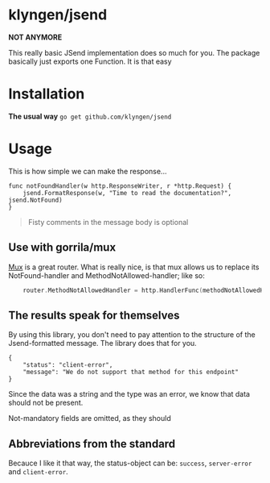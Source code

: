 # klyngen/jsend



**NOT ANYMORE**

This really basic JSend implementation does so much for you. The package basically just exports one Function. It is that easy

# Installation

**The usual way** `go get github.com/klyngen/jsend`

# Usage

This is how simple we can make the response...

```
func notFoundHandler(w http.ResponseWriter, r *http.Request) {
    jsend.FormatResponse(w, "Time to read the documentation?", jsend.NotFound)
}
```

> Fisty comments in the message body is optional

## Use with gorrila/mux

[Mux](https://github.com/gorilla/mux) is a great router. What is really nice, is that mux allows us to replace its NotFound-handler and MethodNotAllowed-handler; like so:



```go
	router.MethodNotAllowedHandler = http.HandlerFunc(methodNotAllowedHandler)
```



## The results speak for themselves

By using this library, you don't need to pay attention to the structure of the Jsend-formatted message. The library does that for you. 



```
{
    "status": "client-error",
    "message": "We do not support that method for this endpoint"
}
```

Since the data was a string and the type was an error, we know that data should not be present.

Not-mandatory fields are omitted, as they should



## Abbreviations from the standard

Becauce I like it that way, the status-object can be: `success`, `server-error` and `client-error`. 


